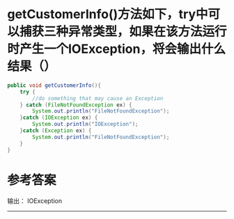 # getCustomerInfo()方法如下，try中可以捕获三种异常类型，如果在该方法运行时产生一个IOException，将会输出什么结果（）

```java
public void getCustomerInfo(){
	try {
		//do something that may cause an Exception
	} catch (FileNotFoundException ex) {
		System.out.println("FileNotFoundException");
	}catch (IOException ex) {
		System.out.println("IOException");
	}catch (Exception ex) {
		System.out.println("FileNotFoundException");
	}
}
```

# 参考答案

输出： IOException

---